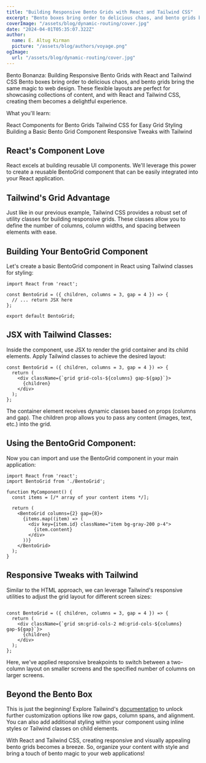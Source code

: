 ```yaml
---
title: "Building Responsive Bento Grids with React and Tailwind CSS"
excerpt: "Bento boxes bring order to delicious chaos, and bento grids bring the same magic to web design.  These flexible layouts are perfect for showcasing collections of content, and with React and Tailwind CSS, creating them becomes a delightful experience."
coverImage: "/assets/blog/dynamic-routing/cover.jpg"
date: "2024-04-01T05:35:07.322Z"
author:
  name: E. Altug Kırman
  picture: "/assets/blog/authors/voyage.png"
ogImage:
  url: "/assets/blog/dynamic-routing/cover.jpg"
---
```


Bento Bonanza: Building Responsive Bento Grids with React and Tailwind CSS
Bento boxes bring order to delicious chaos, and bento grids bring the same magic to web design.  These flexible layouts are perfect for showcasing collections of content, and with React and Tailwind CSS, creating them becomes a delightful experience.

What you'll learn:

React Components for Bento Grids
Tailwind CSS for Easy Grid Styling
Building a Basic Bento Grid Component
Responsive Tweaks with Tailwind

## React's Component Love

React excels at building reusable UI components. We'll leverage this power to create a reusable BentoGrid component that can be easily integrated into your React application.

## Tailwind's Grid Advantage

Just like in our previous example, Tailwind CSS provides a robust set of utility classes for building responsive grids. These classes allow you to define the number of columns, column widths, and spacing between elements with ease.

## Building Your BentoGrid Component

Let's create a basic BentoGrid component in React using Tailwind classes for styling:

```
import React from 'react';

const BentoGrid = ({ children, columns = 3, gap = 4 }) => {
  // ... return JSX here
};

export default BentoGrid;
```

## JSX with Tailwind Classes:

Inside the component, use JSX to render the grid container and its child elements. Apply Tailwind classes to achieve the desired layout:

```
const BentoGrid = ({ children, columns = 3, gap = 4 }) => {
  return (
    <div className={`grid grid-cols-${columns} gap-${gap}`}>
      {children}
    </div>
  );
};
```
The container element receives dynamic classes based on props (columns and gap).
The children prop allows you to pass any content (images, text, etc.) into the grid.

## Using the BentoGrid Component:

Now you can import and use the BentoGrid component in your main application:

```
import React from 'react';
import BentoGrid from './BentoGrid';

function MyComponent() {
  const items = [/* array of your content items */];

  return (
    <BentoGrid columns={2} gap={8}>
      {items.map((item) => (
        <div key={item.id} className="item bg-gray-200 p-4">
          {item.content}
        </div>
      ))}
    </BentoGrid>
  );
}
```

## Responsive Tweaks with Tailwind

Similar to the HTML approach, we can leverage Tailwind's responsive utilities to adjust the grid layout for different screen sizes:


```

const BentoGrid = ({ children, columns = 3, gap = 4 }) => {
  return (
    <div className={`grid sm:grid-cols-2 md:grid-cols-${columns} gap-${gap}`}>
      {children}
    </div>
  );
};
```
Here, we've applied responsive breakpoints to switch between a two-column layout on smaller screens and the specified number of columns on larger screens.

## Beyond the Bento Box


This is just the beginning! Explore Tailwind's [documentation](https://tailwindcss.com/docs/grid-template-columns) to unlock further customization options like row gaps, column spans, and alignment. You can also add additional styling within your component using inline styles or Tailwind classes on child elements.

With React and Tailwind CSS, creating responsive and visually appealing bento grids becomes a breeze. So, organize your content with style and bring a touch of bento magic to your web applications!